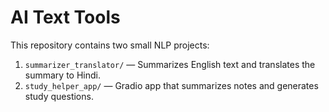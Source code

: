 # AI Text Tools

This repository contains two small NLP projects:

1. `summarizer_translator/` — Summarizes English text and translates the summary to Hindi.
2. `study_helper_app/` — Gradio app that summarizes notes and generates study questions.

